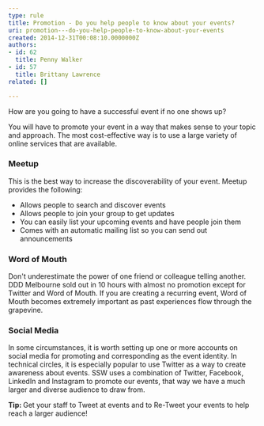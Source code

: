 ```yaml
---
type: rule
title: Promotion - Do you help people to know about your events?
uri: promotion---do-you-help-people-to-know-about-your-events
created: 2014-12-31T00:08:10.0000000Z
authors:
- id: 62
  title: Penny Walker
- id: 57
  title: Brittany Lawrence
related: []

---
```




<span class='intro'> <p class="ssw15-rteElement-P">How are you going to have a successful event if no one shows up?&#160;​​<br></p> </span>

<p>You will have to promote your event in a&#160;way that makes sense to your topic and approach. The most cost-effective way is to use a large variety of online services that are available. </p><h3 class="ssw15-rteElement-H3">Meetup​​<br></h3><p>This is the best way to increase the discoverability of your event. Meetup provides the following&#58;</p><ul><li>Allows people to search and discover​ events<br></li><li>Allows people to join your group to get updates<br></li><li>You can easily list your upcoming events and have people join them</li><li>Comes with an automatic mailing list so you can send out announcements<br></li></ul><h3 class="ssw15-rteElement-H3">Word of Mouth​​<br></h3><p class="ssw15-rteElement-P"><strong></strong>Don't underestimate the power of one friend or colleague telling another. DDD Melbourne sold out in 10 hours with almost no promotion except for Twitter and&#160;Word of Mouth. If you are creating a recurring event, Word of Mouth becomes extremely important as past experiences flow through the grapevine.<br></p><h3 class="ssw15-rteElement-H3">Social Media​<br></h3><p>In some circumstances, it is worth setting up one or more accounts on social media for promoting and corresponding as the event identity. In technical circles, it is especially popular to use Twitter as a way to create awareness about events. SSW uses a combination of Twitter, Facebook, LinkedIn and Instagram to promote our events,&#160;that way we have a much larger and diverse audience to draw from.​​<br></p><p class="ssw15-rteElement-GreyBox"><b>Tip&#58; </b>Get your staff to Tweet at events and to Re-Tweet your events to help reach a larger audience!&#160;​​<br></p><p><strong></strong><br></p>


